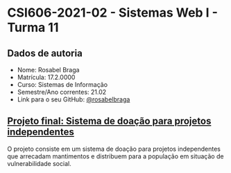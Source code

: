 # **CSI606-2021-02 - Sistemas Web I - Turma 11**

## Dados de autoria

- Nome: Rosabel Braga
- Matrícula: 17.2.0000
- Curso: Sistemas de Informação
- Semestre/Ano correntes: 21.02
- Link para o seu GitHub: [@rosabelbraga](https://github.com/rosabelbraga)


## [Projeto final: Sistema de doação para projetos independentes](./Projeto/README.md)

O projeto consiste em um sistema de doação para projetos independentes que arrecadam mantimentos e distribuem para a população em situação de vulnerabilidade social.
